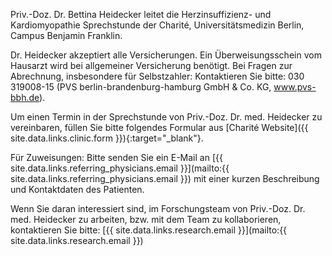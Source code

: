 Priv.-Doz. Dr. Bettina Heidecker leitet die Herzinsuffizienz- und Kardiomyopathie Sprechstunde der Charité, Universitätsmedizin Berlin, Campus Benjamin Franklin. 

Dr. Heidecker akzeptiert alle Versicherungen.  Ein Überweisungsschein vom Hausarzt wird bei allgemeiner Versicherung benötigt. Bei Fragen zur Abrechnung, insbesondere für Selbstzahler: Kontaktieren Sie bitte: 030 319008-15 (PVS berlin-brandenburg-hamburg GmbH & Co. KG, www.pvs-bbh.de).

Um einen Termin in der Sprechstunde von Priv.-Doz. Dr. med. Heidecker zu vereinbaren, füllen Sie bitte folgendes Formular aus
[Charité Website]({{ site.data.links.clinic.form }}){:target="_blank"}.

Für Zuweisungen: Bitte senden Sie ein E-Mail an [{{ site.data.links.referring_physicians.email }}](mailto:{{ site.data.links.referring_physicians.email }}) mit einer kurzen Beschreibung und Kontaktdaten des Patienten. 

Wenn Sie daran interessiert sind, im Forschungsteam von Priv.-Doz. Dr. med. Heidecker zu arbeiten, bzw. mit dem Team zu kollaborieren, kontaktieren Sie bitte:
[{{ site.data.links.research.email }}](mailto:{{ site.data.links.research.email }})
